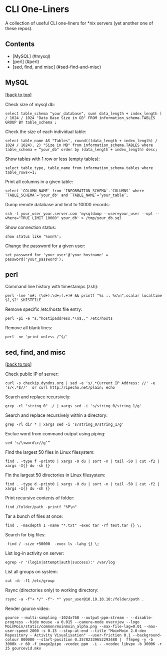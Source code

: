 # CLI One-Liners
A collection of useful CLI one-liners for *nix servers (yet another one of these repos).

## Contents 
- [MySQL] (#mysql)
- [perl] (#perl)
- [sed, find, and misc] (#sed-find-and-misc)

## MySQL

[[back to top](#contents)]

Check size of mysql db: 

    select table_schema "your_database", sum( data_length + index_length ) / 1024 / 1024 "Data Base Size in GB" FROM information_schema.TABLES GROUP BY table_schema ;

Check the size of each individual table:

    select table_name AS "Tables", round(((data_length + index_length) / 1024 / 1024), 2) "Size in MB" from information_schema.TABLES where table_schema = “your_db" order by (data_length + index_length) desc;

Show tables with 1 row or less (empty tables):

    select table_type, table_name from information_schema.tables where table_rows<=1;

Print all columns in a given table:

    select `COLUMN_NAME` from `INFORMATION_SCHEMA`.`COLUMNS` where `TABLE_SCHEMA`=‘your_db' and `TABLE_NAME`=‘your_table’;

Dump remote database and limit to 10000 records: 

    ssh -l your_user your.server.com 'mysqldump --user=your_user --opt --where="TRUE LIMIT 10000" your_db' > /tmp/your_db.sql

Show connection status: 

    show status like '%onn%';

Change the password for a given user:

    set password for 'your_user'@'your_hostname' = password('your_password');

## perl

Command line history with timestamps (zsh):

    perl -lne 'm#: (\d+):\d+;(.+)# && printf "%s :: %s\n",scalar localtime $1,$2' $HISTFILE

Remove specific /etc/hosts file entry: 

    perl -pi -e "s,^hostipaddress.*\n$,," /etc/hosts

Remove all blank lines:

    perl -ne 'print unless /^$/'

## sed, find, and misc

[[back to top](#contents)]

Check public IP of server:

    curl -s checkip.dyndns.org | sed -e 's/.*Current IP Address: //' -e 's/<.*$//'  or curl http://ipecho.net/plain; echo

Search and replace recursively: 

    grep -rl "string_0" ./ | xargs sed -i 's/string_0/string_1/g'

Search and replace recursively within a directory:

    grep -rl dir * | xargs sed -i 's/string_0/string_1/g'

Exclue word from command output using piping:

    sed 's/\<word\>//g’”

Find the largest 50 files in Linux filesystem:

    find . -type f -print0 | xargs -0 du | sort -n | tail -50 | cut -f2 | xargs -I{} du -sh {}

Fin the largest 50 directories in Linux filesystem: 

    find . -type d -print0 | xargs -0 du | sort -n | tail -50 | cut -f2 | xargs -I{} du -sh {}

Print recursive contents of folder:

    find /folder/path -printf "%P\n"

Tar a bunch of files at once:

    find . -maxdepth 1 -name "*.txt" -exec tar -rf test.tar {} \;

Search for big files: 

     find / -size +50000  -exec ls -lahg {} \;

List log-in activity on server:

    egrep -r '(login|attempt|auth|success):' /var/log

List all groups on system:

    cut -d: -f1 /etc/group

Rsync (directories only) to working directory:

    rsync -a -f"+ */" -f"- *" your_user@10.10.10.10:/folder/path .

Render gource video:

    gource --multi-sampling -1024x768 --output-ppm-stream - --disable-progress --hide mouse -a 0.015 --camera-mode overview --logo MoinMoin/static/common/moinmoin_alpha.png --max-file-lag=0.01 --max-user-speed 2000 -s 0.15 --stop-at-end --title "MoinMoin 2.0-dev Repository - Activity Visualisation" --user-friction 0.1 --background-colour 000000 --start-position 0.35782339652293488 |  ffmpeg -y -b 3000k -r 60 -f image2pipe -vcodec ppm  -i - -vcodec libvpx -b 3000K -r 25 gourcevid.mkv
